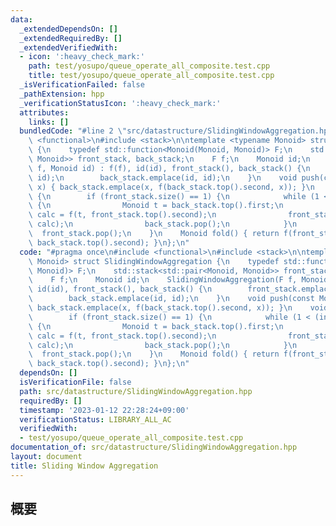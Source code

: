 ```yaml
---
data:
  _extendedDependsOn: []
  _extendedRequiredBy: []
  _extendedVerifiedWith:
  - icon: ':heavy_check_mark:'
    path: test/yosupo/queue_operate_all_composite.test.cpp
    title: test/yosupo/queue_operate_all_composite.test.cpp
  _isVerificationFailed: false
  _pathExtension: hpp
  _verificationStatusIcon: ':heavy_check_mark:'
  attributes:
    links: []
  bundledCode: "#line 2 \"src/datastructure/SlidingWindowAggregation.hpp\"\n#include\
    \ <functional>\n#include <stack>\n\ntemplate <typename Monoid> struct SlidingWindowAggregation\
    \ {\n    typedef std::function<Monoid(Monoid, Monoid)> F;\n    std::stack<std::pair<Monoid,\
    \ Monoid>> front_stack, back_stack;\n    F f;\n    Monoid id;\n    SlidingWindowAggregation(F\
    \ f, Monoid id) : f(f), id(id), front_stack(), back_stack() {\n        front_stack.emplace(id,\
    \ id);\n        back_stack.emplace(id, id);\n    }\n    void push(const Monoid&\
    \ x) { back_stack.emplace(x, f(back_stack.top().second, x)); }\n    void pop()\
    \ {\n        if (front_stack.size() == 1) {\n            while (1 < (int)back_stack.size())\
    \ {\n                Monoid t = back_stack.top().first;\n                Monoid\
    \ calc = f(t, front_stack.top().second);\n                front_stack.emplace(t,\
    \ calc);\n                back_stack.pop();\n            }\n        }\n      \
    \  front_stack.pop();\n    }\n    Monoid fold() { return f(front_stack.top().second,\
    \ back_stack.top().second); }\n};\n"
  code: "#pragma once\n#include <functional>\n#include <stack>\n\ntemplate <typename\
    \ Monoid> struct SlidingWindowAggregation {\n    typedef std::function<Monoid(Monoid,\
    \ Monoid)> F;\n    std::stack<std::pair<Monoid, Monoid>> front_stack, back_stack;\n\
    \    F f;\n    Monoid id;\n    SlidingWindowAggregation(F f, Monoid id) : f(f),\
    \ id(id), front_stack(), back_stack() {\n        front_stack.emplace(id, id);\n\
    \        back_stack.emplace(id, id);\n    }\n    void push(const Monoid& x) {\
    \ back_stack.emplace(x, f(back_stack.top().second, x)); }\n    void pop() {\n\
    \        if (front_stack.size() == 1) {\n            while (1 < (int)back_stack.size())\
    \ {\n                Monoid t = back_stack.top().first;\n                Monoid\
    \ calc = f(t, front_stack.top().second);\n                front_stack.emplace(t,\
    \ calc);\n                back_stack.pop();\n            }\n        }\n      \
    \  front_stack.pop();\n    }\n    Monoid fold() { return f(front_stack.top().second,\
    \ back_stack.top().second); }\n};\n"
  dependsOn: []
  isVerificationFile: false
  path: src/datastructure/SlidingWindowAggregation.hpp
  requiredBy: []
  timestamp: '2023-01-12 22:28:24+09:00'
  verificationStatus: LIBRARY_ALL_AC
  verifiedWith:
  - test/yosupo/queue_operate_all_composite.test.cpp
documentation_of: src/datastructure/SlidingWindowAggregation.hpp
layout: document
title: Sliding Window Aggregation
---
```


## 概要
